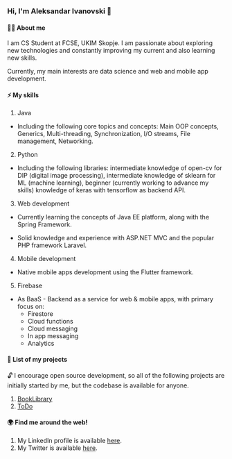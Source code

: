 ### Hi, I'm Aleksandar Ivanovski :wave:

#### 🧑‍💻 About me

I am CS Student at FCSE, UKIM Skopje. I am passionate about exploring new technologies and constantly improving my current and also learning new skills. 

Currently, my main interests are data science and web and mobile app development.

#### ⚡ My skills

1. Java
  
+ Including the following core topics and concepts: Main OOP concepts, Generics, Multi-threading, Synchronization, I/O streams, File management, Networking.

2. Python
  
+ Including the following libraries: intermediate knowledge of open-cv for DIP (digital image processing), intermediate knowledge of sklearn for ML (machine learning), beginner (currently working to advance my skills) knowledge of keras with tensorflow as backend API.

3. Web development

+ Currently learning the concepts of Java EE platform, along with the Spring Framework.

+ Solid knowledge and experience with ASP.NET MVC and the popular PHP framework Laravel.

4. Mobile development

+ Native mobile apps development using the Flutter framework.

5. Firebase

+ As BaaS - Backend as a service for web & mobile apps, with primary focus on:
  + Firestore
  + Cloud functions
  + Cloud messaging
  + In app messaging
  + Analytics
</li>
</ul>

#### 🚀 List of my projects

🔓 I encourage open source development, so all of the following projects are initially started by me, but the codebase is available for anyone.

1. [BookLibrary](https://rebrand.ly/b1r8vm8)
2. [ToDo](https://github.com/Aleksandar1932/todo-app)

#### 🌍 Find me around the web!

1. My LinkedIn profile is available [here](https://www.linkedin.com/in/aleksandar1932/).
2. My Twitter is available [here](https://twitter.com/a_ivanovski19).


<!--
**Aleksandar1932/Aleksandar1932** is a ✨ _special_ ✨ repository because its `README.md` (this file) appears on your GitHub profile.

Here are some ideas to get you started:

- 🔭 I’m currently working on ...
- 🌱 I’m currently learning ...
- 👯 I’m looking to collaborate on ...
- 🤔 I’m looking for help with ...
- 💬 Ask me about ...
- 📫 How to reach me: ...
- 😄 Pronouns: ...
- ⚡ Fun fact: ...
-->
  
